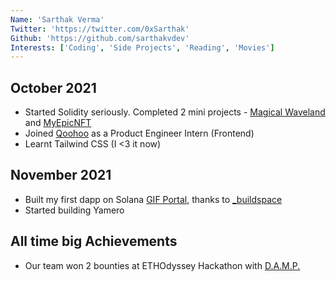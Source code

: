 ```yaml
---
Name: 'Sarthak Verma'
Twitter: 'https://twitter.com/0xSarthak'
Github: 'https://github.com/sarthakvdev'
Interests: ['Coding', 'Side Projects', 'Reading', 'Movies']
---
```


## October 2021
- Started Solidity seriously. Completed 2 mini projects - [Magical Waveland](https://waveland.vercel.app/) and [MyEpicNFT](https://github.com/sarthakvdev/MyEpicNFT)
- Joined [Qoohoo](http://qoohoo.in/) as a Product Engineer Intern (Frontend)
- Learnt Tailwind CSS (I <3 it now)

## November 2021
- Built my first dapp on Solana [GIF Portal](https://github.com/sarthakvdev/gif-portal-solana), thanks to [_buildspace](https://twitter.com/_buildspace)
- Started building Yamero

## All time big Achievements
- Our team won 2 bounties at ETHOdyssey Hackathon with [D.A.M.P.](https://devfolio.co/submissions/damp-dd4c)